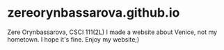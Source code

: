 # zereorynbassarova.github.io
Zere Orynbassarova, CSCI 111(2L)
I made a website about Venice, not my hometown. I hope it's fine. Enjoy my website;)
